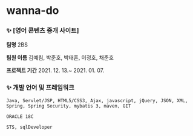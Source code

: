# wanna-do

### ✨ [영어 콘텐츠 중개 사이트]

__팀명__ 2BS

__팀원 이름__ 김예림, 박준호, 박태훈, 이정호, 채준호

__프로젝트 기간__ 2021. 12. 13.~ 2021. 01. 07.

### ✨ 개발 언어 및 프레임워크
```
Java, Servlet/JSP, HTML5/CSS3, Ajax, javascript, jQuery, JSON, XML,
Spring, Spring Security, mybatis 3, maven, GIT

ORACLE 18C

STS, sqlDeveloper
```
